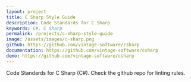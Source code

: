 ```yaml
---
layout: project
title: C Sharp Style Guide
description: Code Standards for C Sharp
keywords: C#, C Sharp
permalink: /projects/c-sharp-style-guide
image: /assets/images/c-sharp.png
github: https://github.com/vintage-software/csharp
documentation: https://github.com/vintage-software/csharp
demo: https://github.com/vintage-software/csharp
---
```


Code Standards for C Sharp (C#). Check the github repo for linting rules.
